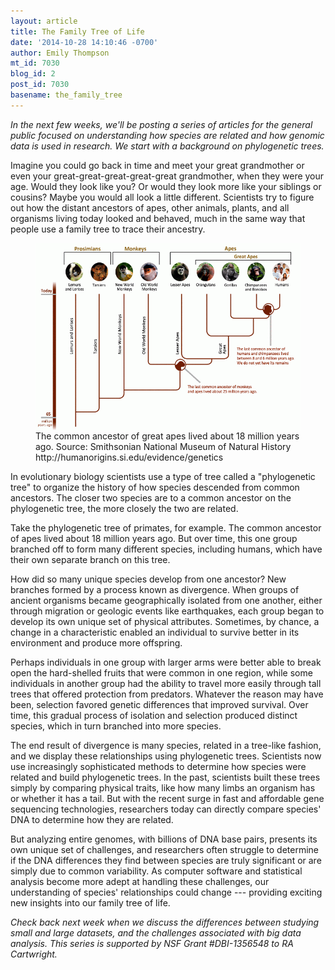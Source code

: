 ```yaml
---
layout: article
title: The Family Tree of Life
date: '2014-10-28 14:10:46 -0700'
author: Emily Thompson
mt_id: 7030
blog_id: 2
post_id: 7030
basename: the_family_tree
---
```

_In the next few weeks, we'll be posting a series of articles for the general public focused on understanding how species are related and how genomic data is used in research. We start with a background on phylogenetic trees._

Imagine you could go back in time and meet your great grandmother or even your great-great-great-great-great grandmother, when they were your age. Would they look like you? Or would they look more like your siblings or cousins? Maybe you would all look a little different. Scientists try to figure out how the distant ancestors of apes, other animals, plants, and all organisms living today looked and behaved, much in the same way that people use a family tree to trace their ancestry.

<figure>
<img src="/uploads/2014/primate-family-tree-780x520_0.gif" alt="primate-family-tree-780x520_0.gif" width="450" height="300" style="float:right;" />
<figcaption markdown="span">
The common ancestor of great apes lived about 18 million years ago.
Source: Smithsonian National Museum of Natural History http://humanorigins.si.edu/evidence/genetics

</figcaption>
</figure>

In evolutionary biology scientists use a type of tree called a "phylogenetic tree" to organize the history of how species descended from common ancestors. The closer two species are to a common ancestor on the phylogenetic tree, the more closely the two are related.

Take the phylogenetic tree of primates, for example. The common ancestor of apes lived about 18 million years ago. But over time, this one group branched off to form many different species, including humans, which have their own separate branch on this tree.

How did so many unique species develop from one ancestor? New branches formed by a process known as divergence. When groups of ancient organisms became geographically isolated from one another, either through migration or geologic events like earthquakes, each group began to develop its own unique set of physical attributes. Sometimes, by chance, a change in a characteristic enabled an individual to survive better in its environment and produce more offspring. 

Perhaps individuals in one group with larger arms were better able to break open the hard-shelled fruits that were common in one region, while some individuals in another group had the ability to travel more easily through tall trees that offered protection from predators. Whatever the reason may have been, selection favored genetic differences that improved survival. Over time, this gradual process of isolation and selection produced distinct species, which in turn branched into more species. 

The end result of divergence is many species, related in a tree-like fashion, and we display these relationships using phylogenetic trees. Scientists now use increasingly sophisticated methods to determine how species were related and build phylogenetic trees. In the past, scientists built these trees simply by comparing physical traits, like how many limbs an organism has or whether it has a tail. But with the recent surge in fast and affordable gene sequencing technologies, researchers today can directly compare species' DNA to determine how they are related.

But analyzing entire genomes, with billions of DNA base pairs, presents its own unique set of challenges, and researchers often struggle to determine if the DNA differences they find between species are truly significant or are simply due to common variability.  As computer software and statistical analysis become more adept at handling these challenges, our understanding of species' relationships could change --- providing exciting new insights into our family tree of life. 

_Check back next week when we discuss the differences between studying small and large datasets, and the challenges associated with big data analysis.  This series is supported by NSF Grant #DBI-1356548 to RA Cartwright._
